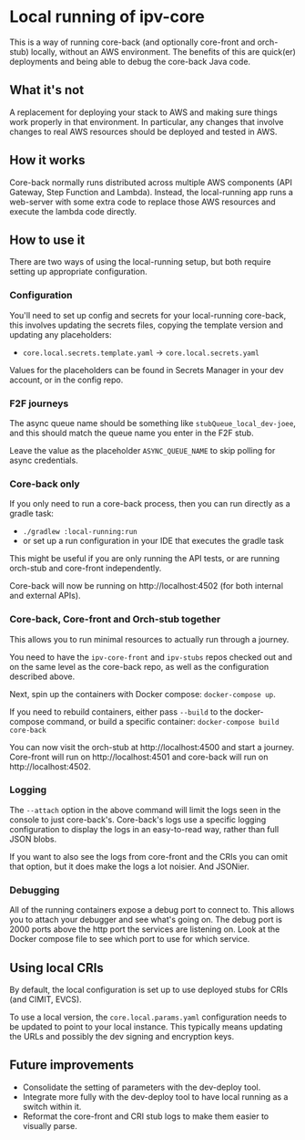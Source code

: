# Local running of ipv-core

This is a way of running core-back (and optionally core-front and orch-stub) locally, without an AWS environment.
The benefits of this are quick(er) deployments and being able to debug the core-back Java code.

## What it's not

A replacement for deploying your stack to AWS and making sure things work properly in that environment.
In particular, any changes that involve changes to real AWS resources should be deployed and tested in AWS.

## How it works

Core-back normally runs distributed across multiple AWS components (API Gateway, Step Function and Lambda).
Instead, the local-running app runs a web-server with some extra code to replace those AWS resources and execute
the lambda code directly.

## How to use it

There are two ways of using the local-running setup, but both require setting up appropriate configuration.

### Configuration

You'll need to set up config and secrets for your local-running core-back,
this involves updating the secrets files, copying the template version and updating any placeholders:

- `core.local.secrets.template.yaml` -> `core.local.secrets.yaml`

Values for the placeholders can be found in Secrets Manager in your dev account, or in the config repo.

### F2F journeys

The async queue name should be something like `stubQueue_local_dev-joee`,
and this should match the queue name you enter in the F2F stub.

Leave the value as the placeholder `ASYNC_QUEUE_NAME` to skip polling for async credentials.

### Core-back only

If you only need to run a core-back process, then you can run directly as a gradle task:
- `./gradlew :local-running:run`
- or set up a run configuration in your IDE that executes the gradle task

This might be useful if you are only running the API tests, or are running orch-stub and core-front independently.

Core-back will now be running on http://localhost:4502 (for both internal and external APIs).

### Core-back, Core-front and Orch-stub together

This allows you to run minimal resources to actually run through a journey.

You need to have the `ipv-core-front` and `ipv-stubs` repos checked out and on the same level as the core-back repo,
as well as the configuration described above.

Next, spin up the containers with Docker compose: `docker-compose up`.

If you need to rebuild containers, either pass `--build` to the docker-compose command,
or build a specific container: `docker-compose build core-back`

You can now visit the orch-stub at http://localhost:4500 and start a journey.
Core-front will run on http://localhost:4501 and core-back will run on http://localhost:4502.

### Logging

The `--attach` option in the above command will limit the logs seen in the console to just core-back's. Core-back's logs
use a specific logging configuration to display the logs in an easy-to-read way, rather than full JSON blobs.

If you want to also see the logs from core-front and the CRIs you can omit that option, but it does make the logs a lot
noisier. And JSONier.

### Debugging

All of the running containers expose a debug port to connect to. This allows you to attach your debugger and see
what's going on. The debug port is 2000 ports above the http port the services are listening on. Look at the Docker
compose file to see which port to use for which service.

## Using local CRIs

By default, the local configuration is set up to use deployed stubs for CRIs (and CIMIT, EVCS).

To use a local version, the `core.local.params.yaml` configuration needs to be updated to point to your local instance.
This typically means updating the URLs and possibly the dev signing and encryption keys.

## Future improvements

* Consolidate the setting of parameters with the dev-deploy tool.
* Integrate more fully with the dev-deploy tool to have local running as a switch within it.
* Reformat the core-front and CRI stub logs to make them easier to visually parse.
